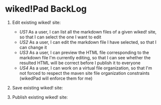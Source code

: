 wiked!Pad BackLog
=================

1. Edit existing wiked! site:
	+ *US1* As a user, I can list all the markdown files of a given wiked! site, so that I can select the one I want to edit
	+ *US2* As a user, I can edit the markdown file I have selected, so that I can change it
	+ *US3* As a user, I can preview the HTML file corresponding to the markdown file I'm currently editing, so that I can see whether the resulted HTML will be correct before I publish it to everyone
	+ *US4* As a user, I can work on a virtual file organization, so that I'm not forced to respect the maven site file organization constraints (wikedPad will enforce them for me)

2. Save existing wiked! site:

3. Publish existing wiked! site:


 



